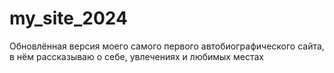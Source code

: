 # my_site_2024
Обновлённая версия моего самого первого автобиографического сайта, в нём рассказываю о себе, увлечениях и любимых местах
